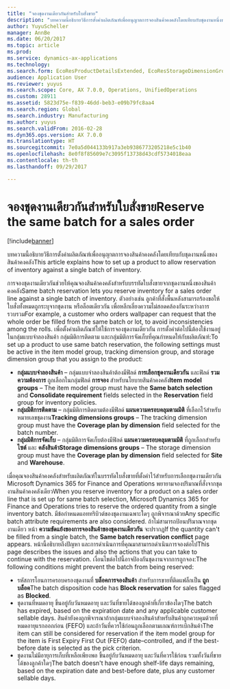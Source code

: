 ```yaml
---
title: "จองชุดงานเดียวกันสำหรับใบสั่งขาย"
description: "บทความนี้อธิบายวิธีการตั้งค่าผลิตภัณฑ์เพื่ออนุญาตการจองสินค้าคงคลังโดยเทียบกับชุดงานหนึ่งของสินค้าคงคลัง"
author: YuyuScheller
manager: AnnBe
ms.date: 06/20/2017
ms.topic: article
ms.prod: 
ms.service: dynamics-ax-applications
ms.technology: 
ms.search.form: EcoResProductDetailsExtended, EcoResStorageDimensionGroup, EcoResTrackingDimensionGroup, InventBatch, InventModelGroup, PdsAskSameLotForm, PdsCustSellableDays
audience: Application User
ms.reviewer: yuyus
ms.search.scope: Core, AX 7.0.0, Operations, UnifiedOperations
ms.custom: 28911
ms.assetid: 5823d75e-f839-46dd-beb3-e09b79fc8aa4
ms.search.region: Global
ms.search.industry: Manufacturing
ms.author: yuyus
ms.search.validFrom: 2016-02-28
ms.dyn365.ops.version: AX 7.0.0
ms.translationtype: HT
ms.sourcegitcommit: 7e0a5d044133b917a3eb9386773205218e5c1b40
ms.openlocfilehash: 8e0f8f85609e7c3095f13738d43cdf5734018eaa
ms.contentlocale: th-th
ms.lasthandoff: 09/29/2017

---
```


# <a name="reserve-the-same-batch-for-a-sales-order"></a><span data-ttu-id="c61e7-103">จองชุดงานเดียวกันสำหรับใบสั่งขาย</span><span class="sxs-lookup"><span data-stu-id="c61e7-103">Reserve the same batch for a sales order</span></span>

[!include[banner](../includes/banner.md)]


<span data-ttu-id="c61e7-104">บทความนี้อธิบายวิธีการตั้งค่าผลิตภัณฑ์เพื่ออนุญาตการจองสินค้าคงคลังโดยเทียบกับชุดงานหนึ่งของสินค้าคงคลัง</span><span class="sxs-lookup"><span data-stu-id="c61e7-104">This article explains how to set up a product to allow reservation of inventory against a single batch of inventory.</span></span>

<span data-ttu-id="c61e7-105">การจองชุดงานเดียวกันช่วยให้คุณจองสินค้าคงคลังสำหรับบรรทัดใบสั่งขายจากชุดงานหนึ่งของสินค้าคงคลัง</span><span class="sxs-lookup"><span data-stu-id="c61e7-105">Same batch reservation lets you reserve inventory for a sales order line against a single batch of inventory.</span></span> <span data-ttu-id="c61e7-106">ตัวอย่างเช่น ลูกค้าที่สั่งพื้นหลังสามารถร้องขอให้ใบสั่งทั้งหมดถูกระบุจากชุดงาน หรือล็อตเดียวกัน เพื่อหลีกเลี่ยงความไม่สอดคล้องกันระหว่างการรวบรวม</span><span class="sxs-lookup"><span data-stu-id="c61e7-106">For example, a customer who orders wallpaper can request that the whole order be filled from the same batch or lot, to avoid inconsistencies among the rolls.</span></span> <span data-ttu-id="c61e7-107">เพื่อตั้งค่าผลิตภัณฑ์ให้ใช้การจองชุดงานเดียวกัน การตั้งค่าต่อไปนี้ต้องใช้งานอยู่ในกลุ่มแบบจำลองสินค้า กลุ่มมิติการติดตาม และกลุ่มมิติการจัดเก็บที่คุณกำหนดให้กับผลิตภัณฑ์:</span><span class="sxs-lookup"><span data-stu-id="c61e7-107">To set up a product to use same batch reservation, the following settings must be active in the item model group, tracking dimension group, and storage dimension group that you assign to the product:</span></span>

-   <span data-ttu-id="c61e7-108">**กลุ่มแบบจำลองสินค้า** – กลุ่มแบบจำลองสินค้าต้องมีฟิลด์ **การเลือกชุดงานเดียวกัน** และฟิลด์ **รวมความต้องการ** ถูกเลือกในกลุ่มฟิลด์ **การจอง** สำหรับนโยบายสินค้าคงคลัง</span><span class="sxs-lookup"><span data-stu-id="c61e7-108">**Item model groups** – The item model group must have the **Same batch selection** and **Consolidate requirement** fields selected in the **Reservation** field group for inventory policies.</span></span>
-   <span data-ttu-id="c61e7-109">**กลุ่มมิติการติดตาม** – กลุ่มมิติการติดตามต้องมีฟิลด์ **แผนความครอบคลุมตามมิติ** ที่เลือกไว้สำหรับหมายเลขชุดงาน</span><span class="sxs-lookup"><span data-stu-id="c61e7-109">**Tracking dimensions groups** – The tracking dimension group must have the **Coverage plan by dimension** field selected for the batch number.</span></span>
-   <span data-ttu-id="c61e7-110">**กลุ่มมิติการจัดเก็บ** – กลุ่มมิติการจัดเก็บต้องมีฟิลด์ **แผนความครอบคลุมตามมิติ** ที่ถูกเลือกสำหรับ **ไซต์** และ **คลังสินค้า**</span><span class="sxs-lookup"><span data-stu-id="c61e7-110">**Storage dimensions groups** – The storage dimension group must have the **Coverage plan by dimension** field selected for **Site** and **Warehouse**.</span></span>

<span data-ttu-id="c61e7-111">เมื่อคุณจองสินค้าคงคลังสำหรับผลิตภัณฑ์ในบรรทัดใบสั่งขายที่ตั้งค่าไว้สำหรับการเลือกชุดงานเดียวกัน Microsoft Dynamics 365 for Finance and Operations พยายามจองปริมาณที่สั่งจากชุดงานสินค้าคงคลังเดียว</span><span class="sxs-lookup"><span data-stu-id="c61e7-111">When you reserve inventory for a product on a sales order line that is set up for same batch selection, Microsoft Dynamics 365 for Finance and Operations tries to reserve the ordered quantity from a single inventory batch.</span></span> <span data-ttu-id="c61e7-112">มีข้อกำหนดแอททริบิวต์ของชุดงานเฉพาะใดๆ ถูกพิจารณาด้วย</span><span class="sxs-lookup"><span data-stu-id="c61e7-112">Any specific batch attribute requirements are also considered.</span></span> <span data-ttu-id="c61e7-113">ถ้าไม่สามารถป้อนปริมาณจากชุดงานเดียว หน้า **ความขัดแย้งของการจองสินค้าของชุดงานเดียวกัน** จะปรากฏ</span><span class="sxs-lookup"><span data-stu-id="c61e7-113">If the quantity can't be filled from a single batch, the **Same batch reservation conflict** page appears.</span></span> <span data-ttu-id="c61e7-114">หน้านี้อธิบายถึงปัญหา และการดำเนินการที่คุณมาสามารถดำเนินการจองต่อไป</span><span class="sxs-lookup"><span data-stu-id="c61e7-114">This page describes the issues and also the actions that you can take to continue with the reservation.</span></span> <span data-ttu-id="c61e7-115">เงื่อนไขต่อไปนี้อาจป้องกันชุดงานจากการถูกจอง:</span><span class="sxs-lookup"><span data-stu-id="c61e7-115">The following conditions might prevent the batch from being reserved:</span></span>

-   <span data-ttu-id="c61e7-116">รหัสการโอนการครอบครองชุดงานที่ **บล็อคการจองสินค้า** สำหรับการขายที่ติดแฟล็กเป็น **ถูกบล็อค**</span><span class="sxs-lookup"><span data-stu-id="c61e7-116">The batch disposition code has **Block reservation** for sales flagged as **Blocked**.</span></span>
-   <span data-ttu-id="c61e7-117">ชุดงานที่หมดอายุ ขึ้นอยู่กับวันหมดอายุ และวันที่ขายได้ของลูกค้าที่เกี่ยวข้องใดๆ</span><span class="sxs-lookup"><span data-stu-id="c61e7-117">The batch has expired, based on the expiration date and any applicable customer sellable days.</span></span> <span data-ttu-id="c61e7-118">สินค้ายังคงถูกพิจารณาถ้ากลุ่มแบบจำลองสินค้าสำหรับสินค้าถูกควบคุมด้วยที่หมดอายุแรกออกก่อน (FEFO) และถ้าวันที่ควรใช้ก่อนถูกเลือกตามเกณฑ์การเบิกสินค้า</span><span class="sxs-lookup"><span data-stu-id="c61e7-118">The item can still be considered for reservation if the item model group for the item is First Expiry First Out (FEFO) date–controlled, and if the best-before date is selected as the pick criterion.</span></span>
-   <span data-ttu-id="c61e7-119">ชุดงานไม่มีอายุการเก็บที่เหลือเพียงพอ ขึ้นอยู่กับวันหมดอายุ และวันที่ควรใช้ก่อน รวมทั้งวันที่ขายได้ของลูกค้าใดๆ</span><span class="sxs-lookup"><span data-stu-id="c61e7-119">The batch doesn't have enough shelf-life days remaining, based on the expiration date and best-before date, plus any customer sellable days.</span></span>





